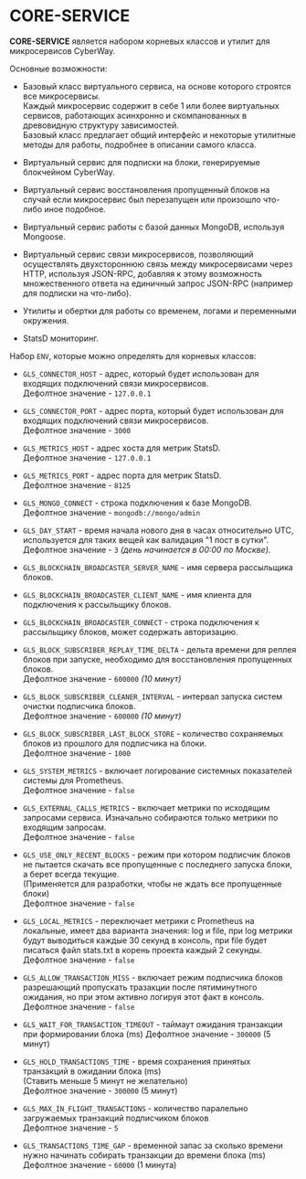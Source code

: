 # CORE-SERVICE

**CORE-SERVICE** является набором корневых классов и утилит для микросервисов CyberWay.

Основные возможности:

-   Базовый класс виртуального сервиса, на основе которого строятся все микросервисы.  
    Каждый микросервис содержит в себе 1 или более виртуальных сервисов, работающих асинхронно и скомпанованных в древовидную структуру зависимостей.  
    Базовый класс предлагает общий интерфейс и некоторые утилитные методы для работы, подробнее в описании самого класса.

-   Виртуальный сервис для подписки на блоки, генерируемые блокчейном CyberWay.

-   Виртуальный сервис восстановления пропущенный блоков на случай если микросервис был перезапущен или произошло что-либо иное подобное.

-   Виртуальный сервис работы с базой данных MongoDB, используя Mongoose.

-   Виртуальный сервис связи микросервисов, позволяющий осуществлять двухстороннюю связь между микросервисами через HTTP, используя JSON-RPC, добавляя к этому возможность множественного ответа на единичный запрос JSON-RPC (например для подписки на что-либо).

-   Утилиты и обертки для работы со временем, логами и переменными окружения.

-   StatsD мониторинг.

Набор `ENV`, которые можно определять для корневых классов:

-   `GLS_CONNECTOR_HOST` - адрес, который будет использован для входящих подключений связи микросервисов.  
    Дефолтное значение - `127.0.0.1`

-   `GLS_CONNECTOR_PORT` - адрес порта, который будет использован для входящих подключений связи микросервисов.  
    Дефолтное значение - `3000`

-   `GLS_METRICS_HOST` - адрес хоста для метрик StatsD.  
    Дефолтное значение - `127.0.0.1`

-   `GLS_METRICS_PORT` - адрес порта для метрик StatsD.  
    Дефолтное значение - `8125`

-   `GLS_MONGO_CONNECT` - строка подключения к базе MongoDB.  
    Дефолтное значение - `mongodb://mongo/admin`

-   `GLS_DAY_START` - время начала нового дня в часах относительно UTC, используется для таких вещей как валидация "1 пост в сутки".  
    Дефолтное значение - `3` _(день начинается в 00:00 по Москве)._

-   `GLS_BLOCKCHAIN_BROADCASTER_SERVER_NAME` - имя сервера рассыльщика блоков.

-   `GLS_BLOCKCHAIN_BROADCASTER_CLIENT_NAME` - имя клиента для подключения к рассыльщику блоков.

-   `GLS_BLOCKCHAIN_BROADCASTER_CONNECT` - строка подключения к рассыльщику блоков, может содержать авторизацию.

-   `GLS_BLOCK_SUBSCRIBER_REPLAY_TIME_DELTA` - дельта времени для реплея блоков при запуске, необходимо для восстановления пропущенных блоков.  
    Дефолтное значение - `600000` _(10 минут)_

-   `GLS_BLOCK_SUBSCRIBER_CLEANER_INTERVAL` - интервал запуска систем очистки подписчика блоков.  
    Дефолтное значение - `600000` _(10 минут)_

-   `GLS_BLOCK_SUBSCRIBER_LAST_BLOCK_STORE` - количество сохраняемых блоков из прошлого для подписчика на блоки.  
    Дефолтное значение - `1000`

-   `GLS_SYSTEM_METRICS` - включает логирование системных показателей системы для Prometheus.  
    Дефолтное значение - `false`

-   `GLS_EXTERNAL_CALLS_METRICS` - включает метрики по исходящим запросами сервиса. Изначально собираются только метрики по входящим запросам.  
    Дефолтное значение - `false`

-   `GLS_USE_ONLY_RECENT_BLOCKS` - режим при котором подписчик блоков не пытается скачать все пропущенные с последнего запуска блоки, а берет всегда текущие.  
    (Применяется для разработки, чтобы не ждать все пропущенные блоки)  
    Дефолтное значение - `false`

-   `GLS_LOCAL_METRICS` - переключает метрики с Prometheus на локальные, имеет два варианта значения: log и file, при log метрики будут выводиться каждые 30 секунд в консоль, при file будет писаться файл stats.txt в корень проекта каждый 2 секунды.  
    Дефолтное значение - `false`

-   `GLS_ALLOW_TRANSACTION_MISS` - включает режим подписчика блоков разрешающий пропускать тразакции после пятиминутного ожидания, но при этом активно логируя этот факт в консоль.  
    Дефолтное значение - `false`

-   `GLS_WAIT_FOR_TRANSACTION_TIMEOUT` - таймаут ожидания транзакции при формировании блока (ms)
    Дефолтное значение - `300000` (5 минут)

-   `GLS_HOLD_TRANSACTIONS_TIME` - время сохранения принятых транзакций в ожидании блока (ms)  
    (Ставить меньше 5 минут не желательно)  
    Дефолтное значение - `300000` (5 минут)

-   `GLS_MAX_IN_FLIGHT_TRANSACTIONS` - количество паралельно загружаемых транзакций подписчиком блоков  
    Дефолтное значение - `5`

-   `GLS_TRANSACTIONS_TIME_GAP` - временной запас за сколько времени нужно начинать собирать транзакции до времени блока (ms)   
    Дефолтное значение - `60000` (1 минута)

